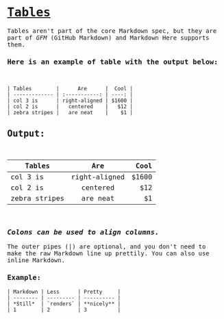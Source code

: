 <link rel="preconnect" href="https://fonts.gstatic.com">
<link href="https://fonts.googleapis.com/css2?family=Inconsolata&display=swap" rel="stylesheet">

<div style="font-family: 'Inconsolata', monospace;">

# <ins> Tables </ins>

Tables aren't part of the core Markdown spec, but they are part of *GFM* (GitHub Markdown) and Markdown Here supports them.

### Here is an example of table with the output below:
<br>

```
| Tables        |      Are      |  Cool |
| ------------- | :-----------: | ----: |
| col 3 is      | right-aligned | $1600 |
| col 2 is      |   centered    |   $12 |
| zebra stripes |   are neat    |    $1 |
```
## **Output:** 
<br>

| Tables        |      Are      |  Cool |
| ------------- | :-----------: | ----: |
| col 3 is      | right-aligned | $1600 |
| col 2 is      |   centered    |   $12 |
| zebra stripes |   are neat    |    $1 |

<br>

### *Colons can be used to align columns.*

The outer pipes (|) are optional, and you don't need to make the raw Markdown line up prettily. You can also use inline Markdown.

### **Example:**

```
| Markdown | Less      | Pretty     |
| -------- | --------- | ---------- |
| *Still*  | `renders` | **nicely** |
| 1        | 2         | 3          |
```
</div>